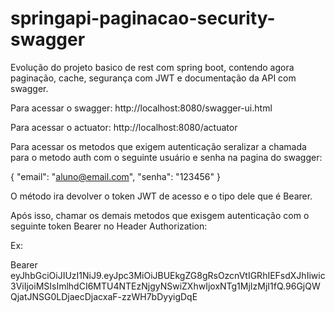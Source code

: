 # springapi-paginacao-security-swagger
Evolução do projeto basico de rest com spring boot, contendo agora paginação, cache, segurança com JWT e documentação da API com swagger.

Para acessar o swagger:
http://localhost:8080/swagger-ui.html

Para acessar o actuator:
http://localhost:8080/actuator

Para acessar os metodos que exigem autenticação seralizar a chamada para o metodo auth com o seguinte usuário e senha na pagina do swagger:

{
  "email": "aluno@email.com",
  "senha": "123456"
}

O método ira devolver o token JWT de acesso e o tipo dele que é Bearer.

Após isso, chamar os demais metodos que exisgem autenticação com o seguinte token Bearer no Header Authorization:

Ex: 

Bearer eyJhbGciOiJIUzI1NiJ9.eyJpc3MiOiJBUEkgZG8gRsOzcnVtIGRhIEFsdXJhIiwic3ViIjoiMSIsImlhdCI6MTU4NTEzNjgyNSwiZXhwIjoxNTg1MjIzMjI1fQ.96GjQWQjatJNSG0LDjaecDjacxaF-zzWH7bDyyigDqE

